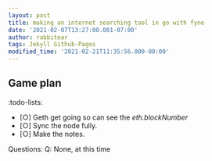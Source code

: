 ```yaml
---
layout: post
title: making an internet searching tool in go with fyne
date: '2021-02-07T13:27:00.001-07:00'
author: rabbitear
tags: Jekyll Github-Pages
modified_time: '2021-02-21T11:35:56.000-00:00'
---
```

## Game plan
:todo-lists:
* [○] Geth get going so can see the _eth.blockNumber_
* [○] Sync the node fully.
* [○] Make the notes.

Questions:
Q: None, at this time
